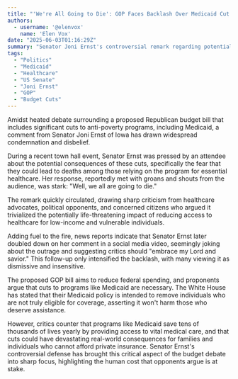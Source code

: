 ```yaml
---
title: "'We're All Going to Die': GOP Faces Backlash Over Medicaid Cut Defense"
authors:
  - username: '@elenvox'
    name: 'Elen Vox'
date: "2025-06-03T01:16:29Z"
summary: "Senator Joni Ernst's controversial remark regarding potential Medicaid cuts, suggesting 'We all are going to die,' ignites a firestorm of criticism and highlights the heated debate over the impact of proposed budget reductions on vulnerable populations."
tags:
  - "Politics"
  - "Medicaid"
  - "Healthcare"
  - "US Senate"
  - "Joni Ernst"
  - "GOP"
  - "Budget Cuts"
---
```


Amidst heated debate surrounding a proposed Republican budget bill that includes significant cuts to anti-poverty programs, including Medicaid, a comment from Senator Joni Ernst of Iowa has drawn widespread condemnation and disbelief.

During a recent town hall event, Senator Ernst was pressed by an attendee about the potential consequences of these cuts, specifically the fear that they could lead to deaths among those relying on the program for essential healthcare. Her response, reportedly met with groans and shouts from the audience, was stark: "Well, we all are going to die."

The remark quickly circulated, drawing sharp criticism from healthcare advocates, political opponents, and concerned citizens who argued it trivialized the potentially life-threatening impact of reducing access to healthcare for low-income and vulnerable individuals.

Adding fuel to the fire, news reports indicate that Senator Ernst later doubled down on her comment in a social media video, seemingly joking about the outrage and suggesting critics should "embrace my Lord and savior." This follow-up only intensified the backlash, with many viewing it as dismissive and insensitive.

The proposed GOP bill aims to reduce federal spending, and proponents argue that cuts to programs like Medicaid are necessary. The White House has stated that their Medicaid policy is intended to remove individuals who are not truly eligible for coverage, asserting it won't harm those who deserve assistance.

However, critics counter that programs like Medicaid save tens of thousands of lives yearly by providing access to vital medical care, and that cuts could have devastating real-world consequences for families and individuals who cannot afford private insurance. Senator Ernst's controversial defense has brought this critical aspect of the budget debate into sharp focus, highlighting the human cost that opponents argue is at stake.

